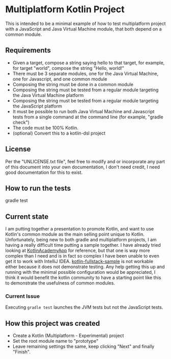 # Multiplatform Kotlin Project
This is intended to be a minimal example of how to test multiplatform project with a JavaScript and Java Virtual Machine module, that both depend on a common module.

## Requirements
- Given a target, compose a string saying hello to that target, for example, for target "world", compose the string "Hello, world!"
- There must be 3 separate modules, one for the Java Virtual Machine, one for Javascript, and one common module
- Composing the string must be done in a common module
- Composing the string must be tested from a regular module targeting the Java Virtual Machine platform
- Composing the string must be tested from a regular module targeting the JavaScript platform
- It must be possible to run both Java Virtual Machine and Javascript tests from a single command at the command line (for example, "gradle check")
- The code must be 100% Kotlin.
- (optional) Convert this to a kotlin-dsl project  

## License
Per the "UNLICENSE.txt file", feel free to modify and or incorporate any part of this document into your own documentation, I don't need credit, I need good documentation for this to exist.

## How to run the tests
gradle test

## Current state
I am putting together a presentation to promote Kotlin, and want to use Kotlin's common module as the main selling point unique to Kotlin.
Unfortunately, being new to both gradle and multiplatform projects, I am having a really difficult time putting a sample together.
I have already tried looking at [KotlinAcademyApp](https://github.com/MarcinMoskala/KotlinAcademyApp) for reference, but that one is way more complex than I need and is in fact so complex I have been unable to even get it to work with IntelliJ IDEA.
[kotlin-fullstack-sample](https://github.com/Kotlin/kotlin-fullstack-sample) is not workable either because it does not demonstrate testing.
Any help getting this up and running with the minimal possible configuration would be appreciated, I think it would benefit the kotlin community to have a starting point like this to demonstrate the usefulness of common modules.    

### Current Issue
Executing `gradle test` launches the JVM tests but not the JavaScript tests.


## How this project was created
- Create a Kotlin (Multiplatform - Experimental) project
- Set the root module name to "prototype"
- Leave remaining settings the same, keep clicking "Next" and finally "Finish".
